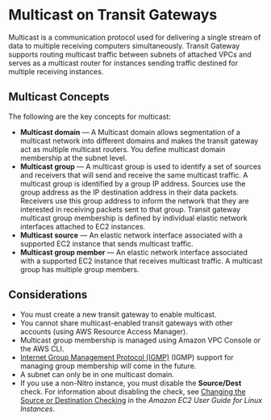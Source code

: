 # Multicast on Transit Gateways<a name="tgw-multicast-overview"></a>

Multicast is a communication protocol used for delivering a single stream of data to multiple receiving computers simultaneously\. Transit Gateway supports routing multicast traffic between subnets of attached VPCs and serves as a multicast router for instances sending traffic destined for multiple receiving instances\. 

## Multicast Concepts<a name="concepts"></a>

The following are the key concepts for multicast:
+ **Multicast domain** — A Multicast domain allows segmentation of a multicast network into different domains and makes the transit gateway act as multiple multicast routers\. You define multicast domain membership at the subnet level\. 
+ **Multicast group** — A multicast group is used to identify a set of sources and receivers that will send and receive the same multicast traffic\. A multicast group is identified by a group IP address\. Sources use the group address as the IP destination address in their data packets\. Receivers use this group address to inform the network that they are interested in receiving packets sent to that group\. Transit gateway multicast group membership is defined by individual elastic network interfaces attached to EC2 instances\.
+ **Multicast source** — An elastic network interface associated with a supported EC2 instance that sends multicast traffic\. 
+ **Multicast group member** — An elastic network interface associated with a supported EC2 instance that receives multicast traffic\. A multicast group has multiple group members\.

## Considerations<a name="limits"></a>
+ You must create a new transit gateway to enable multicast\.
+ You cannot share multicast\-enabled transit gateways with other accounts \(using AWS Resource Access Manager\)\.
+ Multicast group membership is managed using Amazon VPC Console or the AWS CLI\. 
+   [Internet Group Management Protocol \(IGMP\)](https://en.wikipedia.org/wiki/Internet_Group_Management_Protocol) \(IGMP\) support for managing group membership will come in the future\.
+ A subnet can only be in one multicast domain\. 
+ If you use a non\-Nitro instance, you must disable the **Source/Dest** check\. For information about disabling the check, see [Changing the Source or Destination Checking](https://docs.aws.amazon.com/AWSEC2/latest/UserGuide/using-eni.html#change_source_dest_check) in the *Amazon EC2 User Guide for Linux Instances*\.